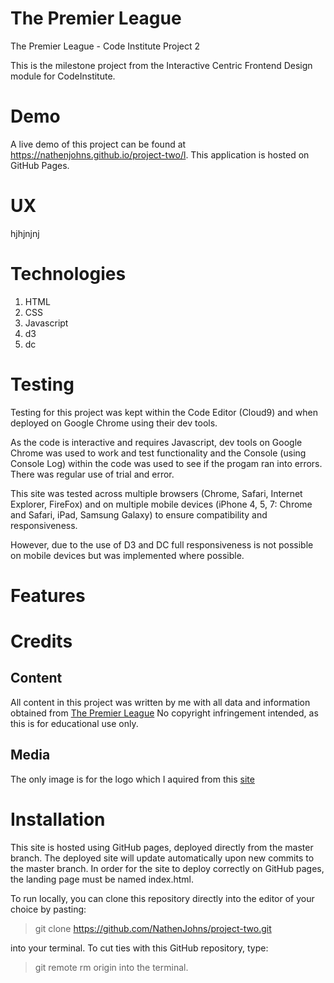# The Premier League
The Premier League - Code Institute Project 2

This is the milestone project from the Interactive Centric Frontend Design module for CodeInstitute.

# Demo
A live demo of this project can be found at https://nathenjohns.github.io/project-two/l. This application is hosted on GitHub Pages.

# UX
hjhjnjnj

# Technologies
1. HTML
2. CSS
3. Javascript
4. d3
5. dc

# Testing
Testing for this project was kept within the Code Editor (Cloud9) and when deployed on Google Chrome using their dev tools.

As the code is interactive and requires Javascript, dev tools on Google Chrome was used to work and test functionality and the Console (using Console Log) within the code was used
to see if the progam ran into errors. There was regular use of trial and error.

This site was tested across multiple browsers (Chrome, Safari, Internet Explorer, FireFox) and on multiple mobile devices (iPhone 4, 5, 7: Chrome and Safari, iPad, Samsung Galaxy) to ensure compatibility and responsiveness.

However, due to the use of D3 and DC full responsiveness is not possible on mobile devices but was implemented where possible.

# Features

# Credits
## Content
All content in this project was written by me with all data and information obtained from [The Premier League](https://www.premierleague.com/)
No copyright infringement intended, as this is for educational use only.

## Media
The only image is for the logo which I aquired from this [site](https://sporting-id.com/en-gb/official-league-products/premier-league/premier-league-sleeve-badges/pl-player-sleeve-badge-910014999999074?returnurl=%2fen-gb%2fofficial-league-products%2fpremier-league%2fpremier-league-sleeve-badges%2f)

# Installation
This site is hosted using GitHub pages, deployed directly from the master branch. The deployed site will update automatically upon new commits to the master branch. In order for the site to deploy correctly on GitHub pages, the landing page must be named index.html.

To run locally, you can clone this repository directly into the editor of your choice by pasting:
> git clone https://github.com/NathenJohns/project-two.git

into your terminal. To cut ties with this GitHub repository, type:
> git remote rm origin into the terminal.
